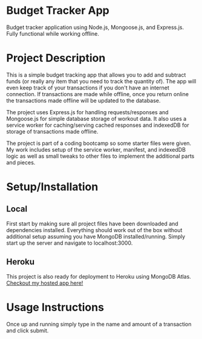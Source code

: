 # Budget Tracker App

Budget tracker application using Node.js, Mongoose.js, and Express.js. Fully functional while working offline.

# Project Description

This is a simple budget tracking app that allows you to add and subtract funds (or really any item that you need to track the quantity of). The app will even keep track of your transactions if you don't have an internet connection. If transactions are made while offline, once you return online the transactions made offline will be updated to the database.

The project uses Express.js for handling requests/responses and Mongoose.js for simple database storage of workout data. It also uses a service worker for caching/serving cached responses and indexedDB for storage of transactions made offline.

The project is part of a coding bootcamp so some starter files were given. My work includes setup of the service worker, manifest, and indexedDB logic as well as small tweaks to other files to implement the additional parts and pieces.

# Setup/Installation

## Local

First start by making sure all project files have been downloaded and dependencies installed. Everything should work out of the box without additional setup assuming you have MongoDB installed/running. Simply start up the server and navigate to localhost:3000. 

## Heroku

This project is also ready for deployment to Heroku using MongoDB Atlas.<br>
[Checkout my hosted app here!](https://budget-tracker-lj.herokuapp.com)


# Usage Instructions

Once up and running simply type in the name and amount of a transaction and click submit. 